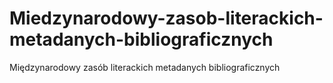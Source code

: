 # Miedzynarodowy-zasob-literackich-metadanych-bibliograficznych
Międzynarodowy zasób literackich metadanych bibliograficznych
